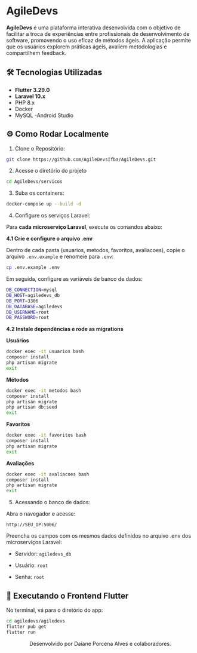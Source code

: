 # AgileDevs

**AgileDevs** é uma plataforma interativa desenvolvida com o objetivo de facilitar a troca de experiências entre profissionais de desenvolvimento de software, promovendo o uso eficaz de métodos ágeis. A aplicação permite que os usuários explorem práticas ágeis, avaliem metodologias e compartilhem feedback.

## 🛠️ Tecnologias Utilizadas

- **Flutter 3.29.0**
- **Laravel 10.x**
- PHP 8.x
- Docker
- MySQL
-Android Studio

## ⚙️ Como Rodar Localmente

1. Clone o Repositório:

```bash
git clone https://github.com/AgileDevsIfba/AgileDevs.git
```

2. Acesse o diretório do projeto

```bash
cd AgileDevs/servicos
```

3. Suba os containers:

```bash
docker-compose up --build -d
```

4. Configure os serviços Laravel:

Para **cada microserviço Laravel**, execute os comandos abaixo:

**4.1 Crie e configure o arquivo .env**

Dentro de cada pasta (usuarios, metodos, favoritos, avaliacoes), copie o arquivo ```.env.example``` e renomeie para ```.env```:

```bash
cp .env.example .env
```

Em seguida, configure as variáveis de banco de dados:

```bash
DB_CONNECTION=mysql
DB_HOST=agiledevs_db
DB_PORT=3306
DB_DATABASE=agiledevs
DB_USERNAME=root
DB_PASSWORD=root
```

**4.2 Instale dependências e rode as migrations**

**Usuários**

```bash
docker exec -it usuarios bash
composer install
php artisan migrate
exit
```

**Métodos**

```bash
docker exec -it metodos bash
composer install
php artisan migrate
php artisan db:seed
exit
```

**Favoritos**

```bash
docker exec -it favoritos bash
composer install
php artisan migrate
exit
```

**Avaliações**

```bash
docker exec -it avaliacoes bash
composer install
php artisan migrate
exit
```


5. Acessando o banco de dados:

Abra o navegador e acesse:

```http://SEU_IP:5006/``` 

Preencha os campos com os mesmos dados definidos no arquivo .env dos microserviços Laravel:

- Servidor: `agiledevs_db`

- Usuário: `root`

- Senha: `root`

## 📱 Executando o Frontend Flutter

No terminal, vá para o diretório do app:
```bash
cd agiledevs/agiledevs
flutter pub get
flutter run
```

<p align="center">Desenvolvido por Daiane Porcena Alves e colaboradores.</p>
